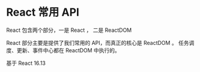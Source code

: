 # React 常用 API

React 包含两个部分，一是 React ， 二是 ReactDOM

React 部分主要是提供了我们常用的 API，而真正的核心是 ReactDOM 。 任务调度、更新、事件中心都在 ReactDOM 中执行的。

基于 React 16.13
